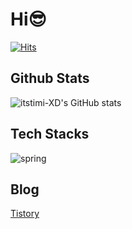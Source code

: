 # Hi😎

[![Hits](https://hits.seeyoufarm.com/api/count/incr/badge.svg?url=https%3A%2F%2Fgithub.com%2Fitstimi-XD&count_bg=%237A509F&title_bg=%238F477A&icon=&icon_color=%237847A1&title=hits&edge_flat=false)](https://hits.seeyoufarm.com)

## Github Stats
![itstimi-XD's GitHub stats](https://github-readme-stats.vercel.app/api?username=itstimi-XD)

## Tech Stacks
![spring](https://img.shields.io/badge/Spring-6DB33F?style=for-the-badge&logo=spring&logoColor=white)

## Blog

[Tistory](https://itstimi.tistory.com/)
